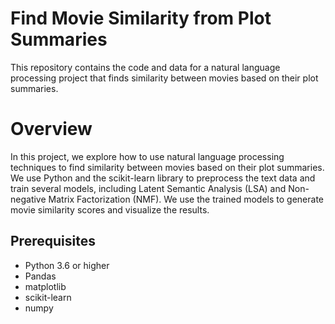 # Find Movie Similarity from Plot Summaries
This repository contains the code and data for a natural language processing project that finds similarity between movies based on their plot summaries.

# Overview
In this project, we explore how to use natural language processing techniques to find similarity between movies based on their plot summaries. We use Python and the scikit-learn library to preprocess the text data and train several models, including Latent Semantic Analysis (LSA) and Non-negative Matrix Factorization (NMF). We use the trained models to generate movie similarity scores and visualize the results.

## Prerequisites
* Python 3.6 or higher
* Pandas
* matplotlib
* scikit-learn
* numpy
